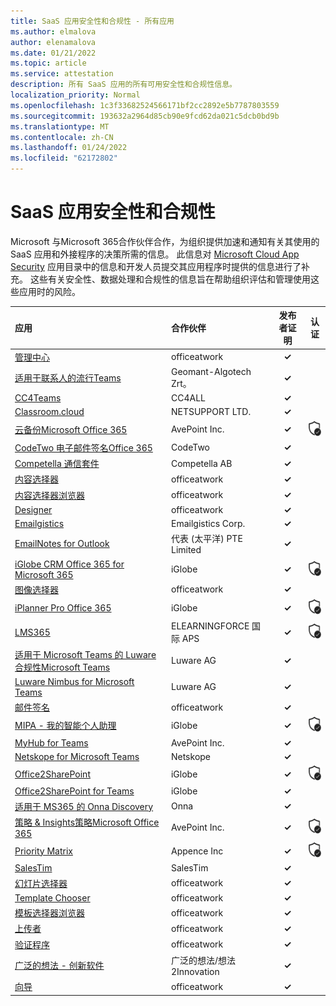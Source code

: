 ```yaml
---
title: SaaS 应用安全性和合规性 - 所有应用
ms.author: elmalova
author: elenamalova
ms.date: 01/21/2022
ms.topic: article
ms.service: attestation
description: 所有 SaaS 应用的所有可用安全性和合规性信息。
localization_priority: Normal
ms.openlocfilehash: 1c3f33682524566171bf2cc2892e5b7787803559
ms.sourcegitcommit: 193632a2964d85cb90e9fcd62da021c5dcb0bd9b
ms.translationtype: MT
ms.contentlocale: zh-CN
ms.lasthandoff: 01/24/2022
ms.locfileid: "62172802"
---
```

# <a name="saas-apps-security-and-compliance"></a>SaaS 应用安全性和合规性

Microsoft 与Microsoft 365合作伙伴合作，为组织提供加速和通知有关其使用的 SaaS 应用和外接程序的决策所需的信息。 此信息对 [Microsoft Cloud App Security](https://www.microsoft.com/en-us/enterprise-mobility-security/cloud-app-security) 应用目录中的信息和开发人员提交其应用程序时提供的信息进行了补充。 这些有关安全性、数据处理和合规性的信息旨在帮助组织评估和管理使用这些应用时的风险。

| **应用** | **合作伙伴** | **发布者证明** | **认证** |
|:--------|:------------|:----------------------:|:-------------:|
| [管理中心](./officeatwork-admin-center.md) | officeatwork | **✓** |  |
| [适用于联系人的流行Teams](./geomant-algotech-zrt-buzzeasy-contact-center-for-teams.md) | Geomant-Algotech Zrt。 | **✓** |  |
| [CC4Teams](./cc4all-cc4teams.md) | CC4ALL | **✓** |  |
| [Classroom.cloud](./netsupport-ltd-classroomcloud.md) | NETSUPPORT LTD. | **✓** |  |
| [云备份Microsoft Office 365](./avepoint-inc-cloud-backup-for-microsoft-office-365.md) | AvePoint Inc. | **✓** | <img alt="Certified application badge" src="../media/certified-badge.png" height="25" width="25" /> |
| [CodeTwo 电子邮件签名Office 365](./codetwo-email-signatures-for-office-365.md) | CodeTwo | **✓** |  |
| [Competella 通信套件](./competella-ab-communication-suite.md) | Competella AB | **✓** |  |
| [内容选择器](./officeatwork-content-chooser.md) | officeatwork | **✓** |  |
| [内容选择器浏览器](./officeatwork-content-chooser-browser.md) | officeatwork | **✓** |  |
| [Designer](./officeatwork-designer.md) | officeatwork | **✓** |  |
| [Emailgistics](./emailgistics-corp.md) | Emailgistics Corp. | **✓** |  |
| [EmailNotes for Outlook](./standss-south-pacific-pte-limited-emailnotes-for-outlook.md) | 代表 (太平洋) PTE Limited | **✓** |  |
| [iGlobe CRM Office 365 for Microsoft 365](./iglobe-crm-office-365-for-microsoft.md) | iGlobe | **✓** | <img alt="Certified application badge" src="../media/certified-badge.png" height="25" width="25" /> |
| [图像选择器](./officeatwork-image-chooser.md) | officeatwork | **✓** |  |
| [iPlanner Pro Office 365](./iglobe-iplanner-pro-office-365.md) | iGlobe | **✓** | <img alt="Certified application badge" src="../media/certified-badge.png" height="25" width="25" /> |
| [LMS365](./elearningforce-international-aps-lms365.md) | ELEARNINGFORCE 国际 APS | **✓** | <img alt="Certified application badge" src="../media/certified-badge.png" height="25" width="25" /> |
| [适用于 Microsoft Teams 的 Luware 合规性Microsoft Teams](./luware-ag-compliance-recording-for-microsoft-teams.md) | Luware AG | **✓** |  |
| [Luware Nimbus for Microsoft Teams](./luware-ag-nimbus-for-microsoft-teams.md) | Luware AG | **✓** |  |
| [邮件签名](./officeatwork-mail-signature.md) | officeatwork | **✓** |  |
| [MIPA - 我的智能个人助理](./iglobe-mipa-my-intelligent-personal-assistant.md) | iGlobe | **✓** | <img alt="Certified application badge" src="../media/certified-badge.png" height="25" width="25" /> |
| [MyHub for Teams](./avepoint-inc-myhub-for-teams.md) | AvePoint Inc. | **✓** |  |
| [Netskope for Microsoft Teams](./netskope-for-microsoft-teams.md) | Netskope | **✓** |  |
| [Office2SharePoint](./iglobe-office2sharepoint.md) | iGlobe | **✓** | <img alt="Certified application badge" src="../media/certified-badge.png" height="25" width="25" /> |
| [Office2SharePoint for Teams](./iglobe-office2sharepoint-for-teams.md) | iGlobe | **✓** |  |
| [适用于 MS365 的 Onna Discovery](./onna-discovery-for-ms365.md) | Onna | **✓** |  |
| [策略 &amp; Insights策略Microsoft Office 365](./avepoint-inc-policies-and-insights-for-microsoft-office-365.md) | AvePoint Inc. | **✓** | <img alt="Certified application badge" src="../media/certified-badge.png" height="25" width="25" /> |
| [Priority Matrix](./appfluence-inc-priority-matrix.md) | Appence Inc | **✓** | <img alt="Certified application badge" src="../media/certified-badge.png" height="25" width="25" /> |
| [SalesTim](./salestim.md) | SalesTim | **✓** |  |
| [幻灯片选择器](./officeatwork-slide-chooser.md) | officeatwork | **✓** |  |
| [Template Chooser](./officeatwork-template-chooser.md) | officeatwork | **✓** |  |
| [模板选择器浏览器](./officeatwork-template-chooser-browser.md) | officeatwork | **✓** |  |
| [上传者](./officeatwork-uploader.md) | officeatwork | **✓** |  |
| [验证程序](./officeatwork-verifier.md) | officeatwork | **✓** |  |
| [广泛的想法 - 创新软件](./wide-ideasidea2innovation-ideas-innovation-software.md) | 广泛的想法/想法2Innovation | **✓** |  |
| [向导](./officeatwork-wizard.md) | officeatwork | **✓** |  |
